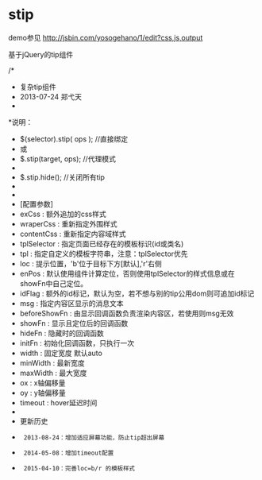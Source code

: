 stip
====
demo参见
  http://jsbin.com/yosogehano/1/edit?css,js,output

基于jQuery的tip组件

/*
 * 复杂tip组件
 * 2013-07-24 郑弋天
 *
 *说明：
 * 	$(selector).stip( ops ); //直接绑定
 * 	或
 * 	$.stip(target, ops); //代理模式
 *
 * 	$.stip.hide(); //关闭所有tip
 *
 *
 * [配置参数]
 * 	exCss : 额外追加的css样式
 * 	wraperCss : 重新指定外围样式
 * 	contentCss : 重新指定内容域样式
 * 	tplSelector : 指定页面已经存在的模板标识(id或类名)
 * 	tpl : 指定自定义的模板字符串，注意：tplSelector优先
 * 	loc : 提示位置，'b'位于目标下方[默认],'r'右侧
 *  enPos : 默认使用组件计算定位，否则使用tplSelector的样式信息或在showFn中自己定位。
 *  idFlag : 额外的id标记，默认为空，若不想与别的tip公用dom则可追加id标记
 * 	msg : 指定内容区显示的消息文本
 *  beforeShowFn : 由显示回调函数负责渲染内容区，若使用则msg无效
 * 	showFn : 显示且定位后的回调函数
 * 	hideFn : 隐藏时的回调函数
 * 	initFn : 初始化回调函数，只执行一次
 * 	width : 固定宽度 默认auto
 * 	minWidth : 最新宽度
 * 	maxWidth : 最大宽度
 * 	ox : x轴偏移量
 * 	oy : y轴偏移量
 *	timeout : hover延迟时间
 * 	
 *	更新历史
 *		2013-08-24：增加适应屏幕功能，防止tip超出屏幕
 *		2014-05-08：增加timeout配置
 *		2015-04-10：完善loc=b/r 的模板样式
